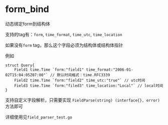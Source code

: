# form_bind
动态绑定form到结构体

支持的tag有：`form`, `time_format`, `time_utc`, `time_location`

如果没有`form` tag，那么这个字段必须为结构体或结构体指针

例如
```
struct Query{
    Field1 time.Time `form:"field1" time_format:"2006-01-02T15:04:05Z07:00"` // 默认时间格式：time.RFC3339
    Field2 time.Time `form:"field2" time_utc:"true"` // utc时间
    Field3 time.Time `form:"filed3" time_location:"Local"` // local时间
}
```


支持自定义字段解析，只需要实现 `FieldParse(string) (interface{}, error)`方法即可

详细使用见`field_parser_test.go`